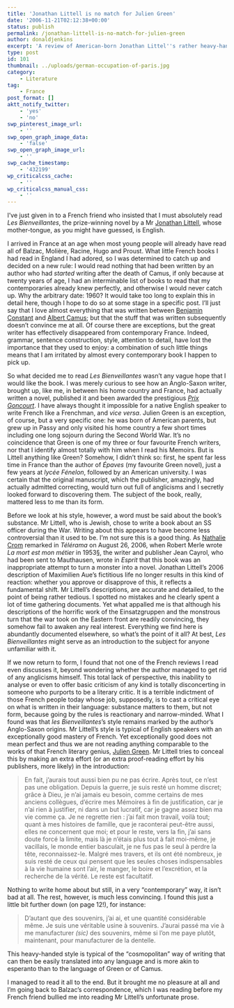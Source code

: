 ```yaml
---
title: 'Jonathan Littell is no match for Julien Green'
date: '2006-11-21T02:12:38+00:00'
status: publish
permalink: /jonathan-littell-is-no-match-for-julien-green
author: donaldjenkins
excerpt: 'A review of American-born Jonathan Littel''s rather heavy-handed novel, *Les Bienveillantes*. One inevitably comets the conclusion that he is not is the same league as the other, more famousAmerican writer who wrote in French, Julien Green.'
type: post
id: 101
thumbnail: ../uploads/german-occupation-of-paris.jpg
category:
    - Literature
tag:
    - France
post_format: []
aktt_notify_twitter:
    - 'yes'
    - 'no'
swp_pinterest_image_url:
    - ''
swp_open_graph_image_data:
    - 'false'
swp_open_graph_image_url:
    - ''
swp_cache_timestamp:
    - '432199'
wp_criticalcss_cache:
    - ''
wp_criticalcss_manual_css:
    - ''
---
```

I’ve just given in to a French friend who insisted that I must absolutely read <cite>Les Bienveillantes</cite>, the prize-winning novel by a Mr [Jonathan Littell](https://en.wikipedia.org/wiki/Jonathan_Littell), whose mother-tongue, as you might have guessed, is English.

I arrived in France at an age when most young people will already have read all of Balzac, Molière, Racine, Hugo and Proust. What little French books I had read in England I had adored, so I was determined to catch up and decided on a new rule: I would read nothing that had been written by an author who had *started* writing after the death of Camus, if only because at twenty years of age, I had an interminable list of books to read that my contemporaries already knew perfectly, and otherwise I would never catch up. Why the arbitrary date: 1960? It would take too long to explain this in detail here, though I hope to do so at some stage in a specific post. I’ll just say that I love almost everything that was written between [Benjamin Constant](https://en.wikipedia.org/wiki/Benjamin_Constant) and [Albert Camus](https://en.wikipedia.org/wiki/Albert_Camus); but that the stuff that was written subsequently doesn’t convince me at all. Of course there are exceptions, but the great writer has effectively disappeared from contemporary France. Indeed, grammar, sentence construction, style, attention to detail, have lost the importance that they used to enjoy: a combination of such little things means that I am irritated by almost every contemporary book I happen to pick up.

So what decided me to read *Les Bienveillantes* wasn’t any vague hope that I would like the book. I was merely curious to see how an Anglo-Saxon writer, brought up, like me, in between his home country and France, had actually written a novel, published it and been awarded the prestigious *[Prix Goncourt](http://en.wikipedia.org/wiki/Prix_Goncourt)*. I have always thought it impossible for a native English speaker to write French like a Frenchman, and *vice versa*. Julien Green is an exception, of course, but a very specific one: he was born of American parents, but grew up in Passy and only visited his home country a few short times including one long sojourn during the Second World War. It’s no coincidence that Green is one of my three or four favourite French writers, nor that I identify almost totally with him when I read his Memoirs. But is Littell anything like Green? Somehow, I didn’t think so: first, he spent far less time in France than the author of *Épaves* (my favourite Green novel), just a few years at *lycée Fénelon*, followed by an American university. I was certain that the original manuscript, which the publisher, amazingly, had actually admitted correcting, would turn out full of anglicisms and I secretly looked forward to discovering them. The subject of the book, really, mattered less to me than its form.

Before we look at his style, however, a word must be said about the book’s substance. Mr Littell, who is Jewish, chose to write a book about an SS officer during the War. Writing about this appears to have become less controversial than it used to be. I’m not sure this is a good thing. As [Nathalie Crom](http://www.telerama.fr/livres/le-sec-et-l-humide,28228.php) remarked in *Télérama* on August 26, 2006, when Robert Merle wrote *La mort est mon métier* in 1953[§](#bfn-footnotes-140), the writer and publisher Jean Cayrol, who had been sent to Mauthausen, wrote in *Esprit* that this book was an inappropriate attempt to turn a monster into a novel. Jonathan Littell’s 2006 description of Maximilien Aue’s fictitious life no longer results in this kind of reaction: whether you approve or disapprove of this, it reflects a fundamental shift. Mr Littell’s descriptions, are accurate and detailed, to the point of being rather tedious. I spotted no mistakes and he clearly spent a lot of time gathering documents. Yet what appalled me is that although his descriptions of the horrific work of the Einsatzgruppen and the monstrous turn that the war took on the Eastern front are readily convincing, they somehow fail to awaken any real interest. Everything we find here is abundantly documented elsewhere, so what’s the point of it all? At best, *Les Bienveillantes* might serve as an introduction to the subject for anyone unfamiliar with it.

If we now return to form, I found that not one of the French reviews I read even discusses it, beyond wondering whether the author managed to get rid of any anglicisms himself. This total lack of perspective, this inability to analyse or even to offer basic criticism of any kind is totally disconcerting in someone who purports to be a literary critic. It is a terrible indictment of those French people today whose job, supposedly, is to cast a critical eye on what is written in their language: substance matters to them, but not form, because going by the rules is reactionary and narrow-minded. What I found was that *les Bienveillantes*’s style remains marked by the author’s Anglo-Saxon origins. Mr Littell’s style is typical of English speakers with an exceptionally good mastery of French. Yet exceptionally good does not mean perfect and thus we are not reading anything comparable to the works of that French literary genius, [Julien Green](https://en.wikipedia.org/wiki/Julien_Green). Mr Littell tries to conceal this by making an extra effort (or an extra proof-reading effort by his publishers, more likely) in the introduction:

> En fait, j’aurais tout aussi bien pu ne pas écrire. Après tout, ce n’est pas une obligation. Depuis la guerre, je suis resté un homme discret; grâce à Dieu, je n’ai jamais eu besoin, comme certains de mes anciens collègues, d’écrire mes Mémoires à fin de justification, car je n’ai rien à justifier, ni dans un but lucratif, car je gagne assez bien ma vie comme ça. Je ne regrette rien : j’ai fait mon travail, voilà tout; quant à mes histoires de famille, que je raconterai peut-être aussi, elles ne concernent que moi; et pour le reste, vers la fin, j’ai sans doute forcé la limite, mais là je n’étais plus tout à fait moi-même, je vacillais, le monde entier basculait, je ne fus pas le seul à perdre la tête, reconnaissez-le. Malgré mes travers, et ils ont été nombreux, je suis resté de ceux qui pensent que les seules choses indispensables à la vie humaine sont l’air, le manger, le boire et l’excrétion, et la recherche de la vérité. Le reste est facultatif.

Nothing to write home about but still, in a very <q>contemporary</q> way, it isn’t bad at all. The rest, however, is much less convincing. I found this just a little bit further down (on page 12!), for instance:

> D’autant que des souvenirs, j’ai ai, et une quantité considérable même. Je suis une véritable usine à souvenirs. J’aurai passé ma vie à me manufacturer *(sic)* des souvenirs, même si l’on me paye plutôt, maintenant, pour manufacturer de la dentelle.

This heavy-handed style is typical of the <q>cosmopolitan</q> way of writing that can then be easily translated into any language and is more akin to esperanto than to the language of Green or of Camus.

I managed to read it all to the end. But it brought me no pleasure at all and I’m going back to Balzac’s correspondence, which I was reading before my French friend bullied me into reading Mr Littell’s unfortunate prose.

<div class="bfn-footnotes" data-container="" data-post-id="140" id="bfn-footnotes-140" style="display: none;">### References


</div>
